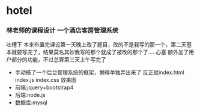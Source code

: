 # hotel
### 林老师的课程设计 一个酒店客房管理系统  
吐槽下 本来布置完课设第一天晚上改了题目，改的不是我写的那一个，第二天基本就要写完了，结果莫名其妙我写的那个就成了被改的那个了.....心塞
额外加了用户部分的功能，不过总算第三天上午写完了  
- 手动搭了一个后台管理系统的框架，懒得单独弄出来了 反正就index.html index.js index.css
效果图
- 前端:jquery+bootstrap4  
- 后端:node.js  
- 数据库:mysql  
